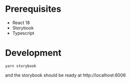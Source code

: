 # Prerequisites

- React 18
- Storybook
- Typescript

# Development

```
yarn storybook
```

and the storybook should be ready at http://localhost:6006
